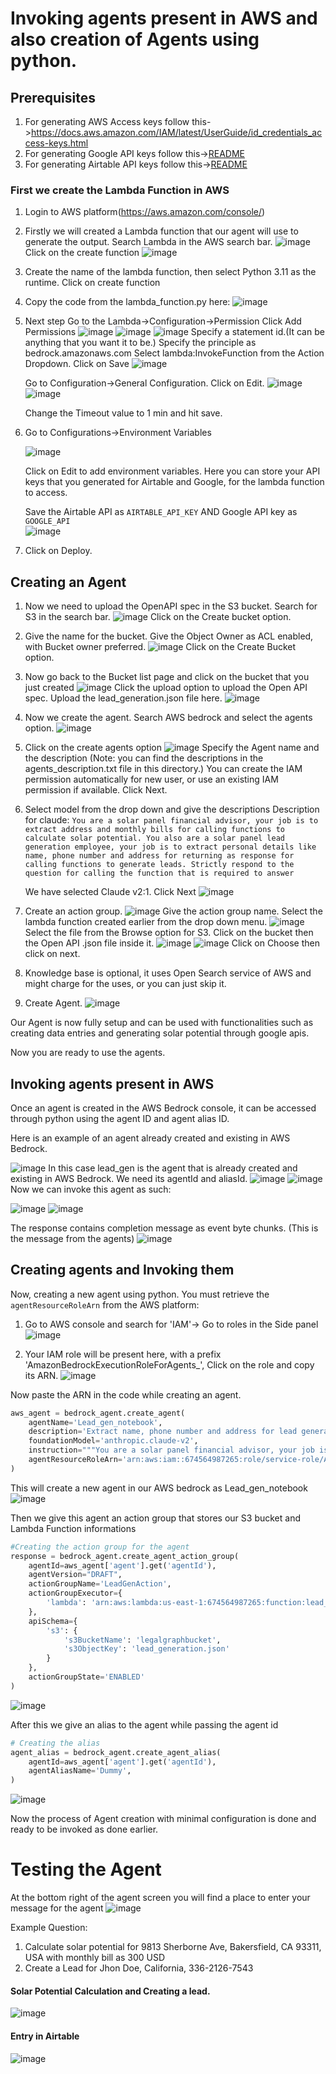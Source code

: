 # Invoking agents present in AWS and also creation of Agents using python.

## Prerequisites

1. For generating AWS Access keys follow this->https://docs.aws.amazon.com/IAM/latest/UserGuide/id_credentials_access-keys.html
2. For generating Google API keys follow this->[README](../googleapi.md)
3. For generating Airtable API keys follow this->[README](../airtableapi.md)

### First we create the Lambda Function in AWS

1. Login to AWS platform(https://aws.amazon.com/console/)
2. Firstly we will created a Lambda function that our agent will use to generate the output.
   Search Lambda in the AWS search bar.
   ![image](https://github.com/chatcontract/django-ml-backend/assets/72710483/f38b9426-844b-4183-bee3-8e2871153352)
   Click on the create function
    ![image](https://github.com/chatcontract/django-ml-backend/assets/72710483/57579212-8457-4c9b-b732-c79723fedb46)
3. Create the name of the lambda function, then select Python 3.11 as the runtime. Click on create function
4. Copy the code from the lambda_function.py here:
   ![image](https://github.com/chatcontract/django-ml-backend/assets/72710483/5b3c8a5f-7a26-45ae-899b-58fafe87eff8)
15. Next step
    Go to the Lambda->Configuration->Permission
    Click Add Permissions
    ![image](https://github.com/chatcontract/django-ml-backend/assets/72710483/0da7a57b-acf4-4f9e-b41c-69263e699fe1)
    ![image](https://github.com/chatcontract/django-ml-backend/assets/72710483/c1c882f7-08f2-4934-95b5-d0aab30cadac)
    ![image](https://github.com/chatcontract/django-ml-backend/assets/72710483/fc8967b9-7dab-474f-82ea-b52c3910b0a7)
    Specify a statement id.(It can be anything that you want it to be.)
    Specify the principle as bedrock.amazonaws.com
    Select lambda:InvokeFunction from the Action Dropdown. Click on Save
    ![image](https://github.com/chatcontract/django-ml-backend/assets/72710483/5915fa64-bd3a-402b-9084-4aef41dacc9c)

    Go to Configuration->General Configuration. Click on Edit.
    ![image](https://github.com/chatcontract/django-ml-backend/assets/72710483/6045a8b3-4c1e-4337-93c8-839d86479703)
    ![image](https://github.com/initmahesh/MLAI-community-labs/assets/72710483/2cf528a7-e383-4c57-b867-8add0ae15fde)


    Change the Timeout value to 1 min and hit save.
16. Go to Configurations->Environment Variables
    
    ![image](https://github.com/chatcontract/django-ml-backend/assets/72710483/6e1ebe2d-bb9d-4597-b1e0-ee87900dc5d4)

    Click on Edit to add environment variables. Here you can store your API keys that you generated for Airtable and Google, for the lambda function to access.


    Save the Airtable API as ```AIRTABLE_API_KEY``` AND Google API key as ```GOOGLE_API```     
    ![image](https://github.com/chatcontract/django-ml-backend/assets/72710483/c44bc41d-c20e-4e65-a3e3-9ce35bb152ad)
6. Click on Deploy.

## Creating an Agent

1. Now we need to upload the OpenAPI spec in the S3 bucket.
   Search for S3 in the search bar.
   ![image](https://github.com/chatcontract/django-ml-backend/assets/72710483/24e1efa5-8ec8-4d60-90f4-297b07a05483)
   Click on the Create bucket option.
2. Give the name for the bucket.
   Give the Object Owner as ACL enabled, with Bucket owner preferred.
   ![image](https://github.com/chatcontract/django-ml-backend/assets/72710483/beb9b3fb-3efd-472e-942a-3fa1d4375443)
   Click on the Create Bucket option.
3. Now go back to the Bucket list page and click on the bucket that you just created
   ![image](https://github.com/chatcontract/django-ml-backend/assets/72710483/e2b416f1-2ff4-4609-b910-e18ba4108a27)
   Click the upload option to upload the Open API spec. Upload the lead_generation.json file here.
   ![image](https://github.com/chatcontract/django-ml-backend/assets/72710483/e34bddc0-0d68-4f5b-9383-7aa312a46c2f)
9. Now we create the agent.
    Search AWS bedrock and select the agents option.
   ![image](https://github.com/chatcontract/django-ml-backend/assets/72710483/14b4b9a0-f890-42a5-a417-ae1951346749)
10. Click on the create agents option
   ![image](https://github.com/chatcontract/django-ml-backend/assets/72710483/0372c905-a6c2-4a49-8656-e9747abeceed)
   Specify the Agent name and the description (Note: you can find the descriptions in the agents_description.txt file in this directory.)
   You can create the IAM permission automatically for new user, or use an existing IAM permission if available.
   Click Next.
11. Select model from the drop down and give the descriptions
    Description for claude:
    ```You are a solar panel financial advisor, your job is to extract address and monthly bills for calling functions to calculate solar potential. You also are a solar panel lead generation employee, your job is to extract personal details like name, phone number and address for returning as response for calling functions to generate leads. Strictly respond to the question for calling the function that is required to answer```


    We have selected Claude v2:1. Click Next
    ![image](https://github.com/initmahesh/MLAI-community-labs/assets/72710483/72fbc48e-da60-4c36-aad7-08c5f9a41434)


14. Create an action group.
    ![image](https://github.com/chatcontract/django-ml-backend/assets/72710483/a41e28e5-a043-4032-8f29-6c8ddfc541f0)
    Give the action group name.
    Select the lambda function created earlier from the drop down menu.
    ![image](https://github.com/chatcontract/django-ml-backend/assets/72710483/060e9d83-fd35-4c97-af5a-d1345c1825cd)
    Select the file from the Browse option for S3. Click on the bucket then the Open API .json file inside it.
    ![image](https://github.com/chatcontract/django-ml-backend/assets/72710483/d7fdc6d0-8453-49bd-93f3-e46868d22b3d)
    ![image](https://github.com/chatcontract/django-ml-backend/assets/72710483/921d1a7f-b21d-4582-a39b-5c9b371d5b1c)
    Click on Choose then click on next.
15. Knowledge base is optional, it uses Open Search service of AWS and might charge for the uses, or you can just skip it.
16. Create Agent.
    ![image](https://github.com/chatcontract/django-ml-backend/assets/72710483/f62a5a55-2d6e-4c9e-8ccc-5750c8128a25)


Our Agent is now fully setup and can be used with functionalities such as creating data entries and generating solar potential through google apis.

Now you are ready to use the agents.

## Invoking agents present in AWS
Once an agent is created in the AWS Bedrock console, it can be accessed through python using the agent ID and agent alias ID.

Here is an example of an agent already created and existing in AWS Bedrock.

![image](https://github.com/chatcontract/django-ml-backend/assets/72710483/82454e61-a011-4f65-ac40-4c4dfc6d12b5)
In this case lead_gen is the agent that is already created and existing in AWS Bedrock. We need its agentId and aliasId.
![image](https://github.com/chatcontract/django-ml-backend/assets/72710483/c9e859b6-d352-407a-82ee-71806c9832ce)
![image](https://github.com/chatcontract/django-ml-backend/assets/72710483/d9af29c1-43b7-4f97-ab67-c510db990570)
Now we can invoke this agent as such:

![image](https://github.com/chatcontract/django-ml-backend/assets/72710483/3e724925-4e1c-4a2a-b2ed-c5d821a1db06) ![image](https://github.com/chatcontract/django-ml-backend/assets/72710483/a6230482-06d2-4ad3-a5c2-f01c3129f82b)

The response contains completion message as event byte chunks. (This is the message from the agents)
![image](https://github.com/initmahesh/MLAI-community-labs/assets/72710483/664c6908-6b82-4154-824f-486c14639471)


## Creating agents and Invoking them

Now, creating a new agent using python. You must retrieve the ```agentResourceRoleArn``` from the AWS platform:
1. Go to AWS console and search for 'IAM'-> Go to roles in the Side panel
   ![image](https://github.com/initmahesh/MLAI-community-labs/assets/72710483/e141e9b3-86b3-496b-8d92-ade3d3394477)

3. Your IAM role will be present here, with a prefix 'AmazonBedrockExecutionRoleForAgents_', Click on the role and copy its ARN.
   ![image](https://github.com/initmahesh/MLAI-community-labs/assets/72710483/ef868b6c-8c2c-48db-a5b7-43e5edf6b877)


Now paste the ARN in the code while creating an agent.


```python
aws_agent = bedrock_agent.create_agent(
    agentName='Lead_gen_notebook',
    description='Extract name, phone number and address for lead generation. Or extract address and monthly bill for calculating solar potential',
    foundationModel='anthropic.claude-v2',
    instruction="""You are a solar panel financial advisor, your job is to extract address and monthly bills for calling functions to calculate solar potential. You also are a solar panel lead generation employee, your job is to extract personal details like name, phone number and address for returning as response for calling functions to generate leads. Strictly respond to the question for calling the function that is required to answer.""",
    agentResourceRoleArn='arn:aws:iam::674564987265:role/service-role/AmazonBedrockExecutionRoleForAgents_KT4F6CHPJV'
)
```
This will create a new agent in our AWS bedrock as Lead_gen_notebook
![image](https://github.com/chatcontract/django-ml-backend/assets/72710483/d7a56f08-ac91-4e47-8111-56076c876f54)

Then we give this agent an action group that stores our S3 bucket and Lambda Function informations
```python
#Creating the action group for the agent
response = bedrock_agent.create_agent_action_group(
    agentId=aws_agent['agent'].get('agentId'),
    agentVersion="DRAFT",
    actionGroupName='LeadGenAction',
    actionGroupExecutor={
        'lambda': 'arn:aws:lambda:us-east-1:674564987265:function:lead_gen_solar'
    },
    apiSchema={
        's3': {
            's3BucketName': 'legalgraphbucket',
            's3ObjectKey': 'lead_generation.json'
        }
    },
    actionGroupState='ENABLED'
)
```
![image](https://github.com/chatcontract/django-ml-backend/assets/72710483/bd53fc94-161e-4e4d-a613-4e0bc5770029)

After this we give an alias to the agent while passing the agent id
```python
# Creating the alias
agent_alias = bedrock_agent.create_agent_alias(
    agentId=aws_agent['agent'].get('agentId'),
    agentAliasName='Dummy',
)
```
![image](https://github.com/chatcontract/django-ml-backend/assets/72710483/3f8eba3c-0fc8-44e4-8f52-08115bb0e6f1)

Now the process of Agent creation with minimal configuration is done and ready to be invoked as done earlier.

# Testing the Agent

At the bottom right of the agent screen you will find a place to enter your message for the agent
![image](https://github.com/chatcontract/django-ml-backend/assets/72710483/4e92e654-d8cf-4832-adf7-1e27b1b2acbb)

Example Question:
1. Calculate solar potential for 9813 Sherborne Ave, Bakersfield, CA 93311, USA with monthly bill as 300 USD
2. Create a Lead for Jhon Doe, California, 336-2126-7543

#### Solar Potential Calculation and Creating a lead.

![image](https://github.com/chatcontract/django-ml-backend/assets/72710483/623b134e-9ee8-42d2-8c73-49032781bd46)

#### Entry in Airtable
![image](https://github.com/chatcontract/django-ml-backend/assets/72710483/3e22dfe0-58b2-4766-becf-d233d2b6bc38)







   



   










